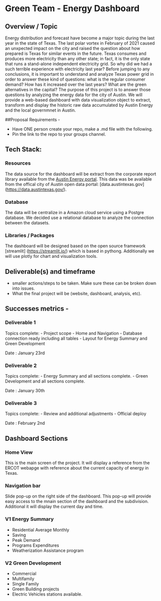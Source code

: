 # Green Team - Energy Dashboard

## Overview / Topic

Energy distribution and forecast have become a major topic during the last year in the state of Texas. The last polar vortex in February of 2021 caused an unxpected impact on the city and raised the question about how prepared is Texas for similar events in the future. 
Texas consumes and produces more electricity than any other state; in fact, it is the only state that runs a stand-alone independent electricity grid. So why did we had a such terrible experience with electricity last year? Before jumping to any conclusions, it is important to understand and analyze Texas power grid in order to answer these kind of questions: what is the regular consumer demand? How has it increased over the last years? What are the green alternatives in the capital?
The purpose of this project is to answer those questions by analyzing the energy data for the city of Austin. We will provide a web-based dashboard with data visualization object to extract, transform and display the historic raw data accumulated by Austin Energy and the local governmnet in Austin.   


##Proposal Requirements -
- Have ONE person create your repo, make a .md file with the following.
- Pin the link to the repo to your groups channel.

## Tech Stack:

### Resources 

The data source for the dashboard will be extract from the corporate report library available from the [Austin Energy portal](https://austinenergy.com/ae/about/reports-and-data-library/data-library/energy-efficiency-solar/energy-efficiency-solar). This data was be available from the 
offical city of Austin open data portal: [data.austintexas.gov] (https://data.austintexas.gov/).

### Database
The data will be centralize in a Amazon cloud service using a Postgre database. We decided use a relational database to analyze the connection between the datasets.

### Libraries / Packages
The dashboard will be designed based on the open source framework [streamlit] (https://streamlit.io/) which is based in pythong. 
Additionally we will use plotly for chart and visualization tools. 


## Deliverable(s) and timeframe
- smaller actions/steps to be taken. Make sure these can be broken down into issues.
- What the final  project will be (website, dashboard, analysis, etc).

## Successes metrics -

### Deliverable 1 

Topics complete: 
    - Project scope
    - Home and Navigation
    - Database connection ready including all tables 
    - Layout for Energy Summary and Green Development

Date : January 23rd

### Deliverable 2 

Topics complete: 
    - Energy Summary and all sections complete.
    - Green Development and all sections complete.

Date : January 30th

### Deliverable 3 

Topics complete: 
    - Review and additional adjustments
    - Official deploy

Date : February 2nd

## Dashboard Sections

### Home View

This is the main screen of the project. It will display a reference from the ERCOT webapge with reference about the current capacity of energy in Texas.

### Navigation bar

Slide pop-up on the right side of the dashboard. This pop-up will provide easy access to the mnain section of the dashboard and the subdivision. 
Additional it will display the current day and time. 

### V1 Energy Summary

- Residential Average Monthly 
- Saving
- Peak Demand
- Programs Expenditures
- Weatherization Assistance program

### V2 Green Development 
- Commercial 
- Multifamily
- Single Family
- Green Building projects
- Electric Vehicles stations available.

